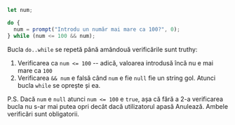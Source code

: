 ```js run demo
let num;

do {
  num = prompt("Introdu un număr mai mare ca 100?", 0);
} while (num <= 100 && num);
```

Bucla `do..while` se repetă până amândouă verificările sunt truthy:

1. Verificarea ca `num <= 100` -- adică, valoarea introdusă încă nu e mai mare ca `100`
2. Verificarea `&& num` e falsă când `num` e fie `null` fie un string gol. Atunci bucla `while` se oprește și ea.

P.S. Dacă `num` e `null` atunci `num <= 100` e `true`, așa că fără a 2-a verificarea bucla nu s-ar mai putea opri decât dacă utilizatorul apasă Anulează. Ambele verificări sunt obligatorii.
